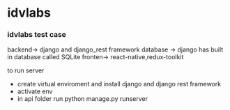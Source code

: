 # idvlabs

### idvlabs test case

backend-> django and django_rest framework
database -> django has built in database called SQLite
fronten-> react-native,redux-toolkit


to run server
- create virtual enviroment and install django and django rest framework
- activate env 
- in api folder run python manage.py runserver

